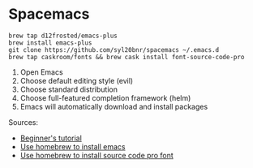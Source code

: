 # Spacemacs

```
brew tap d12frosted/emacs-plus
brew install emacs-plus
git clone https://github.com/syl20bnr/spacemacs ~/.emacs.d
brew tap caskroom/fonts && brew cask install font-source-code-pro
```

1. Open Emacs
1. Choose default editing style (evil)
1. Choose standard distribution
1. Choose full-featured completion framework (helm)
1. Emacs will automatically download and install packages

Sources:

- [Beginner's tutorial](https://github.com/syl20bnr/spacemacs/blob/master/doc/BEGINNERS_TUTORIAL.org)
- [Use homebrew to install emacs](https://github.com/syl20bnr/spacemacs#macos)
- [Use homebrew to install source code pro font](https://github.com/adobe-fonts/source-code-pro#font-installation-instructions)
